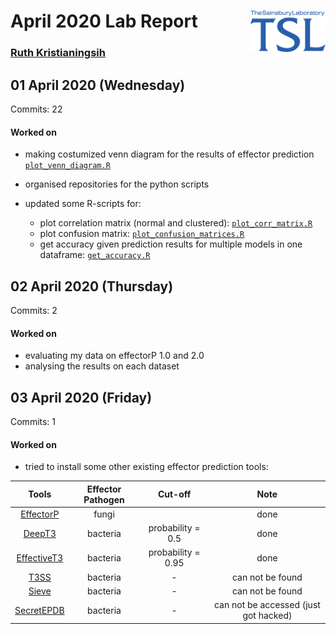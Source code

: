 
# April 2020 Lab Report <img src="figures/tsl-logo.png" align="right" width="120" />

### [Ruth Kristianingsih](https://github.com/ruthkr)

## 01 April 2020 (Wednesday)

Commits: 22

#### Worked on

  - making costumized venn diagram for the results of effector
    prediction
    [`plot_venn_diagram.R`](https://github.com/TeamMacLean/ruth-effectors-prediction/blob/master/scripts/r-scripts/r-functions/plot_venn_diagram.R)

  - organised repositories for the python scripts

  - updated some R-scripts for:
    
      - plot correlation matrix (normal and clustered):
        [`plot_corr_matrix.R`](https://github.com/TeamMacLean/ruth-effectors-prediction/blob/master/scripts/r-scripts/r-functions/plot_corr_matrix.R)
      - plot confusion matrix:
        [`plot_confusion_matrices.R`](https://github.com/TeamMacLean/ruth-effectors-prediction/blob/master/scripts/r-scripts/r-functions/plot_confusion_matrices.R)
      - get accuracy given prediction results for multiple models in one
        dataframe:
        [`get_accuracy.R`](https://github.com/TeamMacLean/ruth-effectors-prediction/blob/master/scripts/r-scripts/r-functions/get_accuracy.R)

## 02 April 2020 (Thursday)

Commits: 2

#### Worked on

  - evaluating my data on effectorP 1.0 and 2.0
  - analysing the results on each dataset

## 03 April 2020 (Friday)

Commits: 1

#### Worked on

  - tried to install some other existing effector prediction
tools:

|                                    Tools                                     | Effector Pathogen |      Cut-off       |                 Note                  |
| :--------------------------------------------------------------------------: | :---------------: | :----------------: | :-----------------------------------: |
|                   [EffectorP](http://effectorp.csiro.au./)                   |       fungi       |                    |                 done                  |
| [DeepT3](https://github.com/lje00006/DeepT3/tree/master/DeepT3/DeepT3-Keras) |     bacteria      | probability = 0.5  |                 done                  |
|     [EffectiveT3](https://effectors.csb.univie.ac.at/method/effectivet3)     |     bacteria      | probability = 0.95 |                 done                  |
|         [T3SS](https://omictools.com/t3ss-effector-prediction-tool)          |     bacteria      |         \-         |           can not be found            |
|                     [Sieve](http://www.sysbep.org/sieve)                     |     bacteria      |         \-         |           can not be found            |
|     [SecretEPDB](http://secretepdb.erc.monash.edu/defaultAction.action)      |     bacteria      |         \-         | can not be accessed (just got hacked) |
